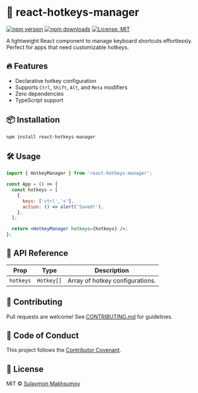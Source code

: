 # 🚀 react-hotkeys-manager

[![npm version](https://img.shields.io/npm/v/react-hotkeys-manager.svg)](https://www.npmjs.com/package/react-hotkeys-manager)
[![npm downloads](https://img.shields.io/npm/dm/react-hotkeys-manager.svg)](https://www.npmjs.com/package/react-hotkeys-manager)
[![License: MIT](https://img.shields.io/badge/License-MIT-blue.svg)](https://opensource.org/licenses/MIT)

A lightweight React component to manage keyboard shortcuts effortlessly. Perfect for apps that need customizable hotkeys.

## 🔥 Features
- Declarative hotkey configuration
- Supports `Ctrl`, `Shift`, `Alt`, and `Meta` modifiers
- Zero dependencies
- TypeScript support

## 📦 Installation
```bash
npm install react-hotkeys-manager
```

## 🛠️ Usage
```jsx
import { HotkeyManager } from 'react-hotkeys-manager';

const App = () => {
  const hotkeys = [
    {
      keys: ['ctrl','s'],
      action: () => alert('Saved!'),
    },
  ];

  return <HotkeyManager hotkeys={hotkeys} />;
};
```

## 📖 API Reference
| Prop     | Type               | Description                          |
|----------|--------------------|--------------------------------------|
| `hotkeys`| `Hotkey[]`         | Array of hotkey configurations.      |


## 🤝 Contributing
Pull requests are welcome! See [CONTRIBUTING.md](CONTRIBUTING.md) for guidelines.

## 📜 Code of Conduct
This project follows the [Contributor Covenant](CODE_OF_CONDUCT.md).

## 📜 License
MIT © [Sulaymon Makhsumov](https://github.com/sulaymon1404/react-hotkeys-manager?tab=MIT-1-ov-file)